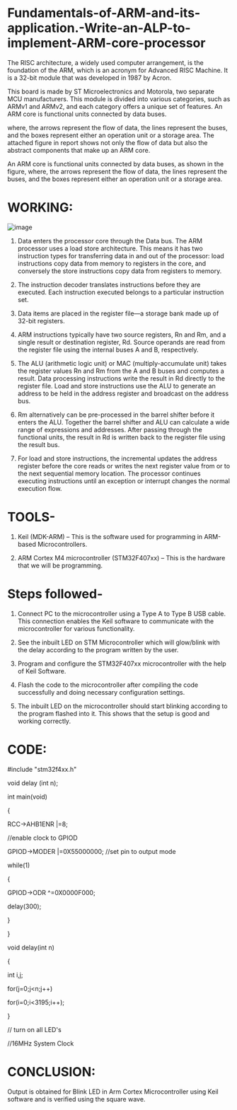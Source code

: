 # Fundamentals-of-ARM-and-its-application.-Write-an-ALP-to-implement-ARM-core-processor

The RISC architecture, a widely used computer arrangement, is the foundation of the ARM, 
which is an acronym for Advanced RISC Machine. It is a 32-bit module that was developed in 
1987 by Acron. 

This board is made by ST Microelectronics and Motorola, two separate MCU 
manufacturers. This module is divided into various categories, such as ARMv1 and ARMv2, 
and each category offers a unique set of features. An ARM core is functional units connected 
by data buses. 

where, the arrows represent the flow of data, the lines represent the buses, and 
the boxes represent either an operation unit or a storage area. The attached figure in report shows not only the flow of data but also the abstract components that make up an ARM core.

An ARM core is functional units connected by data buses, as shown in the figure, where, the 
arrows represent the flow of data, the lines represent the buses, and the boxes represent either 
an operation unit or a storage area. 

# WORKING:
![image](https://github.com/user-attachments/assets/efbb8a5d-71d4-4c6b-9f17-ed5e4d2dae71)


1. Data enters the processor core through the Data bus. The ARM processor uses a load 
store architecture. This means it has two instruction types for transferring data in and 
out of the processor: load instructions copy data from memory to registers in the core, 
and conversely the store instructions copy data from registers to memory. 

2. The instruction decoder translates instructions before they are executed. Each 
instruction executed belongs to a particular instruction set. 

3. Data items are placed in the register file—a storage bank made up of 32-bit registers. 

4. ARM instructions typically have two source registers, Rn and Rm, and a single result 
or destination register, Rd. Source operands are read from the register file using the 
internal buses A and B, respectively. 

5. The ALU (arithmetic logic unit) or MAC (multiply-accumulate unit) takes the register 
values Rn and Rm from the A and B buses and computes a result. Data processing 
instructions write the result in Rd directly to the register file. Load and store instructions 
use the ALU to generate an address to be held in the address register and broadcast on 
the address bus. 

6. Rm alternatively can be pre-processed in the barrel shifter before it enters the ALU. 
Together the barrel shifter and ALU can calculate a wide range of expressions and 
addresses. After passing through the functional units, the result in Rd is written back to 
the register file using the result bus. 

7. For load and store instructions, the incremental updates the address register before the 
core reads or writes the next register value from or to the next sequential memory 
location. The processor continues executing instructions until an exception or interrupt 
changes the normal execution flow.

# TOOLS- 

1. Keil (MDK-ARM) – This is the software used for programming in ARM-based 
Microcontrollers.  

2. ARM Cortex M4 microcontroller (STM32F407xx) – This is the hardware that we will be 
programming. 

# Steps followed- 

1. Connect PC to the microcontroller using a Type A to Type B USB cable. This connection 
enables the Keil software to communicate with the microcontroller for various functionality. 

2. See the inbuilt LED on STM Microcontroller which will glow/blink with the delay 
according to the program written by the user. 

3. Program and configure the STM32F407xx microcontroller with the help of Keil Software. 

4. Flash the code to the microcontroller after compiling the code successfully and doing 
necessary configuration settings. 

5. The inbuilt LED on the microcontroller should start blinking according to the program 
flashed into it. This shows that the setup is good and working correctly.

# CODE: 

#include "stm32f4xx.h"  

void delay (int n);  

int main(void) 

{  

RCC->AHB1ENR |=8;                     

//enable clock to GPIOD  

GPIOD->MODER |=0X55000000;  //set pin to output mode  

while(1) 

{  

GPIOD->ODR ^=0X0000F000;       

delay(300);  

}  

}  

void delay(int n) 

{  

int i,j;  

for(j=0;j<n;j++)  

for(i=0;i<3195;i++);                       

} 

// turn on all LED's  

//16MHz System Clock 

# CONCLUSION:

Output is obtained for Blink LED in Arm Cortex Microcontroller using 
Keil software and is verified using the square wave.
